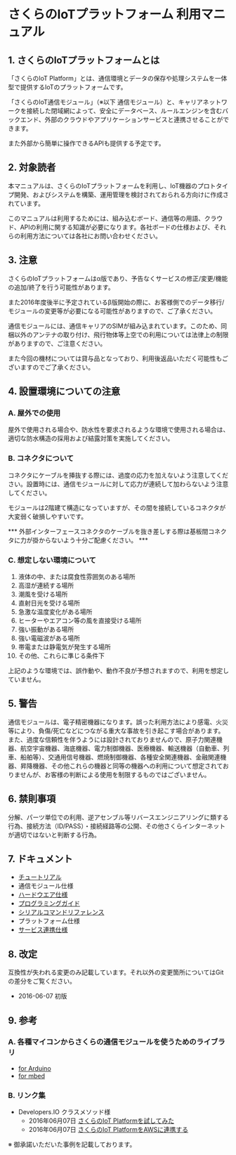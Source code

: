 # さくらのIoTプラットフォーム 利用マニュアル

## 1. さくらのIoTプラットフォームとは
「さくらのIoT Platform」とは、通信環境とデータの保存や処理システムを一体型で提供するIoTのプラットフォームです。

「さくらのIoT通信モジュール」（※以下 通信モジュール）と、キャリアネットワークを接続した閉域網によって、安全にデータベース、ルールエンジンを含むバックエンド、外部のクラウドやアプリケーションサービスと連携させることができます。

また外部から簡単に操作できるAPIも提供する予定です。


## 2.	対象読者
本マニュアルは、さくらのIoTプラットフォームを利用し、IoT機器のプロトタイプ開発、およびシステムを構築、運用管理を検討されておられる方向けに作成されています。

このマニュアルは利用するためには、組み込むボード、通信等の用語、クラウド、APIの利用に関する知識が必要になります。各社ボードの仕様および、それらの利用方法については各社にお問い合わせください。

## 3. 注意
さくらのIoTプラットフォームはα版であり、予告なくサービスの修正/変更/機能の追加/終了を行う可能性があります。

また2016年度後半に予定されているβ版開始の際に、お客様側でのデータ移行/モジュールの変更等が必要になる可能性がありますので、ご了承ください。

通信モジュールには、通信キャリアのSIMが組み込まれています。このため、同梱以外のアンテナの取り付け、飛行物体等上空での利用については法律上の制限がありますので、ご注意ください。

また今回の機材については貸与品となっており、利用後返品いただく可能性もございますのでご了承ください。

## 4.	設置環境についての注意
### A. 屋外での使用
屋外で使用される場合や、防水性を要求されるような環境で使用される場合は、適切な防水構造の採用および結露対策を実施してください。

### B. コネクタについて
コネクタにケーブルを挿抜する際には、過度の応力を加えないよう注意してください。設置時には、通信モジュールに対して応力が連続して加わらないよう注意してください。

モジュールは2階建て構造になっていますが、その間を接続しているコネクタが大変弱く破損しやすいです。

*** 外部インターフェースコネクタのケーブルを抜き差しする際は基板間コネクタに力が掛からないよう十分ご配慮ください。 ***

### C. 想定しない環境について
1.	液体の中、または腐食性雰囲気のある場所
2.	高湿が連続する場所
3.	潮風を受ける場所
4.	直射日光を受ける場所
5.	急激な温度変化がある場所
6.	ヒーターやエアコン等の風を直接受ける場所
7.	強い振動がある場所
8.	強い電磁波がある場所
9.	帯電または静電気が発生する場所
10.	その他、これらに準じる条件下

上記のような環境では、誤作動や、動作不良が予想されますので、利用を想定していません。

## 5. 警告
通信モジュールは、電子精密機器になります。誤った利用方法により感電、火災等により、負傷/死亡などにつながる重大な事故を引き起こす場合があります。また、過度な信頼性を伴うようには設計されておりませんので、原子力関連機器、航空宇宙機器、海底機器、電力制御機器、医療機器、輸送機器（自動車、列車、船舶等）、交通用信号機器、燃焼制御機器、各種安全関連機器、金融関連機器、昇降機器、その他これらの機器と同等の機器への利用について想定されておりませんが、お客様の判断による使用を制限するものではございません。


## 6. 禁則事項
分解、パーツ単位での利用、逆アセンブル等リバースエンジニアリングに類する行為、接続方法（ID/PASS）・接続経路等の公開、その他さくらインターネットが適切ではないと判断する行為。


## 7. ドキュメント

* [チュートリアル](tutorial.md)
* 通信モジュール仕様
 * [ハードウエア仕様](module/hardware.md)
 * [プログラミングガイド](module/program.md)
 * [シリアルコマンドリファレンス](module/shell.md)
* プラットフォーム仕様
 * [サービス連携仕様](platform/services.md)

## 8. 改定

互換性が失われる変更のみ記載しています。それ以外の変更箇所についてはGitの差分をご覧ください。

* 2016-06-07 初版

## 9. 参考
### A.	各種マイコンからさくらの通信モジュールを使うためのライブラリ

* [for Arduino](https://github.com/sakura-internet/SakuraAlphaArduino)
* [for mbed](https://developer.mbed.org/users/sakurafan/notebook/sakura_iot_a/)

### B. リンク集

* Developers.IO クラスメソッド様
  * 2016年06月07日 [さくらのIoT Platformを試してみた](http://dev.classmethod.jp/hardware/sakura-iot-ataglance/)
  * 2016年06月07日 [さくらのIoT PlatformをAWSに連携する](http://dev.classmethod.jp/cloud/aws/sakura-iot-aws/)


※ 御承諾いただいた事例を記載しております。
